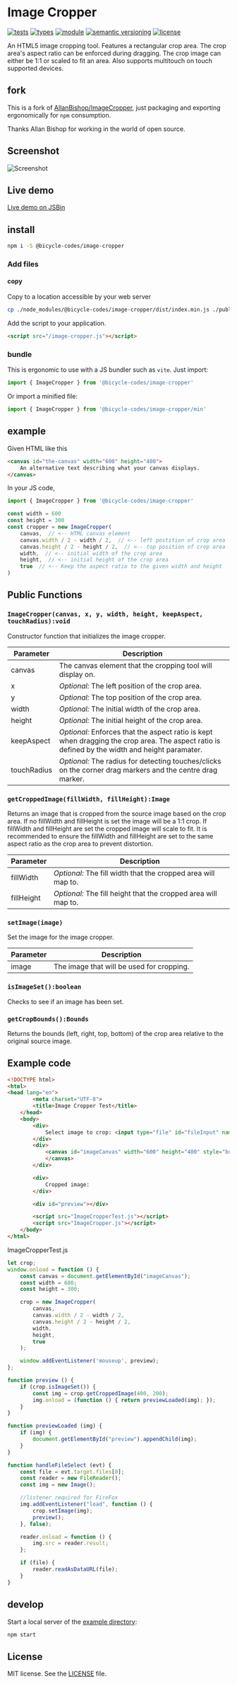 # Image Cropper
[![tests](https://github.com/bicycle-codes/debug/actions/workflows/nodejs.yml/badge.svg)](https://github.com/bicycle-codes/debug/actions/workflows/nodejs.yml)
[![types](https://img.shields.io/npm/types/@bicycle-codes/image-cropper?style=flat-square)](README.md)
[![module](https://img.shields.io/badge/module-ESM%2FCJS-blue?style=flat-square)](README.md)
[![semantic versioning](https://img.shields.io/badge/semver-2.0.0-blue?logo=semver&style=flat-square)](https://semver.org/)
[![license](https://img.shields.io/badge/license-MIT-brightgreen.svg?style=flat-square)](LICENSE)

An HTML5 image cropping tool. Features a rectangular crop area. The crop area's aspect ratio can be enforced during dragging. The crop image can either be 1:1 or scaled to fit an area. Also supports multitouch on touch supported devices.

## fork

This is a fork of [AllanBishop/ImageCropper](https://github.com/AllanBishop/ImageCropper), just packaging and exporting ergonomically for `npm` consumption.

Thanks Allan Bishop for working in the world of open source.

## Screenshot

![Screenshot](https://raw.githubusercontent.com/AllanBishop/ImageCropper/master/screenshots/screenshot.jpg "Screenshot")

## Live demo

[Live demo on JSBin](http://jsbin.com/pajiha/45/edit?html,js,output)

## install

```sh
npm i -S @bicycle-codes/image-cropper
```

### Add files

#### copy
Copy to a location accessible by your web server

```sh
cp ./node_modules/@bicycle-codes/image-cropper/dist/index.min.js ./public/image-cropper.js
```

Add the script to your application.

```html
<script src="/image-cropper.js"></script>
```

### bundle
This is ergonomic to use with a JS bundler such as `vite`. Just import:

```js
import { ImageCropper } from '@bicycle-codes/image-cropper'
```

Or import a minified file:

```js
import { ImageCropper } from '@bicycle-codes/image-cropper/min'
```

## example
Given HTML like this

```html
<canvas id="the-canvas" width="600" height="400">
    An alternative text describing what your canvas displays.
</canvas>
```

In your JS code,

```js
import { ImageCropper } from '@bicycle-codes/image-cropper'

const width = 600
const height = 300
const cropper = new ImageCropper(
    canvas,  // <-- HTML canvas element
    canvas.width / 2 - width / 2,  // <-- left postition of crop area
    canvas.height / 2 - height / 2,  // <-- top position of crop area
    width,  // <-- initial width of the crop area
    height,  // <-- initial height of the crop area
    true  // <-- Keep the aspect ratio to the given width and height
)
```

## Public Functions

### `ImageCropper(canvas, x, y, width, height, keepAspect, touchRadius):void`

Constructor function that initializes the image cropper.

| Parameter | Description |
| ------ | ----------- |
| canvas | The canvas element that the cropping tool will display on.|
| x      | *Optional:* The left position of the crop area. |
| y      | *Optional:* The top position of the crop area.|
| width  | *Optional:* The initial width of the crop area.|
| height | *Optional:* The initial height of the crop area. |
| keepAspect   | *Optional:* Enforces that the aspect ratio is kept when dragging the crop area. The aspect ratio is defined by the width and height paramater. |
| touchRadius  | *Optional:* The radius for detecting touches/clicks on the corner drag markers and the centre drag marker. |


### `getCroppedImage(fillWidth, fillHeight):Image`

Returns an image that is cropped from the source image based on the crop area. If no fillWidth and fillHeight is set the image will be a 1:1 crop. If fillWidth and fillHeight are set the cropped image will scale to fit. It is recommended to ensure the fillWidth and fillHeight are set to the same aspect ratio as the crop area to prevent distortion.

| Parameter | Description |
| ------ | ----------- |
| fillWidth| *Optional:* The fill width that the cropped area will map to.|
| fillHeight| *Optional:* The fill height that the cropped area will map to. |

### `setImage(image)`

Set the image for the image cropper.

| Parameter | Description |
| ------ | ----------- |
| image| The image that will be used for cropping.

### `isImageSet():boolean`

Checks to see if an image has been set.

### `getCropBounds():Bounds`

Returns the bounds (left, right, top, bottom) of the crop area relative to the original source image.

## Example code

```html
<!DOCTYPE html>
<html>
<head lang="en">
		<meta charset="UTF-8">
		<title>Image Cropper Test</title>
	</head>
	<body>
		<div>
			Select image to crop: <input type="file" id="fileInput" name="file" multiple="" />
		</div>
		<div>
			<canvas id="imageCanvas" width="600" height="400" style="border:0px solid #000000;">
			</canvas>
		</div>

		<div>
            Cropped image:
		</div>

		<div id="preview"></div>

		<script src="ImageCropperTest.js"></script>
		<script src="ImageCropper.js"></script>
	</body>
</html>
```

ImageCropperTest.js


```js
let crop;
window.onload = function () {
    const canvas = document.getElementById("imageCanvas");
    const width = 600;
    const height = 300;

    crop = new ImageCropper(
        canvas,
        canvas.width / 2 - width / 2,
        canvas.height / 2 - height / 2,
        width,
        height,
        true
    );

    window.addEventListener('mouseup', preview);
};

function preview () {
    if (crop.isImageSet()) {
        const img = crop.getCroppedImage(400, 200);
        img.onload = (function () { return previewLoaded(img); });
    }
}

function previewLoaded (img) {
    if (img) {
        document.getElementById("preview").appendChild(img);
    }
}

function handleFileSelect (evt) {
    const file = evt.target.files[0];
    const reader = new FileReader();
    const img = new Image();

    //listener required for FireFox
    img.addEventListener("load", function () {
        crop.setImage(img);
        preview();
    }, false);

    reader.onload = function () {
        img.src = reader.result;
    };

    if (file) {
        reader.readAsDataURL(file);
    }
}
```

## develop
Start a local server of the [example directory](./example/):

```sh
npm start
```

## License

MIT license. See the [LICENSE](https://github.com/bicycle-codes/image-cropper/blob/fork/LICENSE.md) file.
